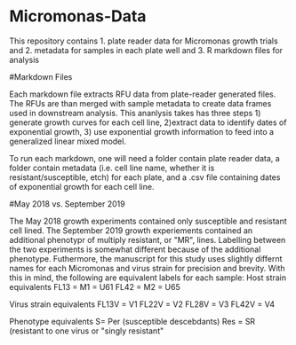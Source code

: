 # Micromonas-Data
This repository contains 1. plate reader data for Micromonas growth trials and 2. metadata for samples in each plate well and 3. R markdown files for analysis

#Markdown Files

Each markdown file extracts RFU data from plate-reader generated files. The RFUs are than merged with sample metadata to create data frames used in downstream analysis. This ananlysis takes has three steps 1) generate growth curves for each cell line, 2)extract data to identify dates of exponential growth, 3) use exponential growth information to feed into a generalized linear mixed model.

To run each markdown, one will need a folder contain plate reader data, a folder contain metadata (i.e. cell line name, whether it is resistant/susceptible, etch) for each plate, and a .csv file containing dates of exponential growth for each cell line.


#May 2018 vs. September 2019

The May 2018 growth experiments contained only susceptible and resistant cell lined. 
The September 2019 growth experiements contained an additional phenotypr of multiply resistant, or "MR", lines. Labelling between the two experiments is somewhat different because of the additional phenotype. Futhermore, the manuscript for this study uses slightly differnt names for each Micromonas and virus strain for precision and brevity.
With this in mind, the following are equivalent labels for each sample:
Host strain equivalents
FL13 = M1 = U61
FL42 = M2 = U65

Virus strain equivalents
FL13V = V1
FL22V = V2
FL28V = V3
FL42V = V4

Phenotype equivalents
S= Per (susceptible descebdants)
Res = SR (resistant to one virus or "singly resistant"
